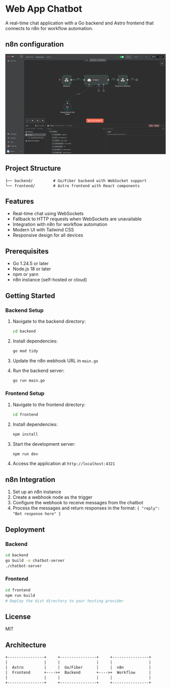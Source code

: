 # Web App Chatbot

A real-time chat application with a Go backend and Astro frontend that connects to n8n for workflow automation.

## n8n configuration

![n8n configuration](./public/n8n.png)

## Project Structure

```
├── backend/         # Go/Fiber backend with WebSocket support
└── frontend/        # Astro frontend with React components
```

## Features

- Real-time chat using WebSockets
- Fallback to HTTP requests when WebSockets are unavailable
- Integration with n8n for workflow automation
- Modern UI with Tailwind CSS
- Responsive design for all devices

## Prerequisites

- Go 1.24.5 or later
- Node.js 18 or later
- npm or yarn
- n8n instance (self-hosted or cloud)

## Getting Started

### Backend Setup

1. Navigate to the backend directory:
   ```bash
   cd backend
   ```

2. Install dependencies:
   ```bash
   go mod tidy
   ```

3. Update the n8n webhook URL in `main.go`

4. Run the backend server:
   ```bash
   go run main.go
   ```

### Frontend Setup

1. Navigate to the frontend directory:
   ```bash
   cd frontend
   ```

2. Install dependencies:
   ```bash
   npm install
   ```

3. Start the development server:
   ```bash
   npm run dev
   ```

4. Access the application at `http://localhost:4321`

## n8n Integration

1. Set up an n8n instance
2. Create a webhook node as the trigger
3. Configure the webhook to receive messages from the chatbot
4. Process the messages and return responses in the format: `{ "reply": "Bot response here" }`

## Deployment

### Backend

```bash
cd backend
go build -o chatbot-server
./chatbot-server
```

### Frontend

```bash
cd frontend
npm run build
# Deploy the dist directory to your hosting provider
```

## License

MIT


## Architecture

```
+----------------+     +----------------+     +----------------+
|                |     |                |     |                |
|  Astro         |     |  Go/Fiber      |     |  n8n           |
|  Frontend      +---->+  Backend       +---->+  Workflow      |
|                |     |                |     |                |
+----------------+     +----------------+     +----------------+
```